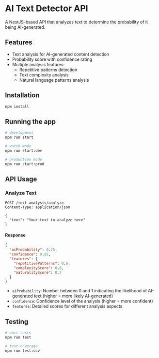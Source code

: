 # AI Text Detector API

A NestJS-based API that analyzes text to determine the probability of it being AI-generated.

## Features

- Text analysis for AI-generated content detection
- Probability score with confidence rating
- Multiple analysis features:
  - Repetitive patterns detection
  - Text complexity analysis
  - Natural language patterns analysis

## Installation

```bash
npm install
```

## Running the app

```bash
# development
npm run start

# watch mode
npm run start:dev

# production mode
npm run start:prod
```

## API Usage

### Analyze Text

```http
POST /text-analysis/analyze
Content-Type: application/json

{
  "text": "Your text to analyze here"
}
```

#### Response

```json
{
  "aiProbability": 0.75,
  "confidence": 0.85,
  "features": {
    "repetitivePatterns": 0.6,
    "complexityScore": 0.8,
    "naturalityScore": 0.7
  }
}
```

- `aiProbability`: Number between 0 and 1 indicating the likelihood of AI-generated text (higher = more likely AI-generated)
- `confidence`: Confidence level of the analysis (higher = more confident)
- `features`: Detailed scores for different analysis aspects

## Testing

```bash
# unit tests
npm run test

# test coverage
npm run test:cov
``` 